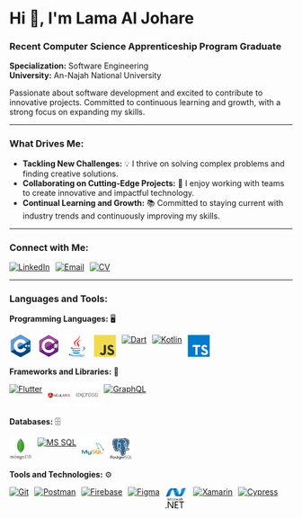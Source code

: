 # Hi 👋, I'm Lama Al Johare

### Recent Computer Science Apprenticeship Program Graduate
**Specialization:** Software Engineering  
**University:** An-Najah National University

Passionate about software development and excited to contribute to innovative projects. Committed to continuous learning and growth, with a strong focus on expanding my skills.

---

### What Drives Me:
- **Tackling New Challenges:** 💡 I thrive on solving complex problems and finding creative solutions.
- **Collaborating on Cutting-Edge Projects:** 🤝 I enjoy working with teams to create innovative and impactful technology.
- **Continual Learning and Growth:** 📚 Committed to staying current with industry trends and continuously improving my skills.

---

### Connect with Me:
<div style="display: flex; gap: 10px; align-items: center;">
  <a href="https://linkedin.com/in/lma-al-johare" target="_blank" rel="noopener noreferrer">
    <img src="https://raw.githubusercontent.com/rahuldkjain/github-profile-readme-generator/master/src/images/icons/Social/linked-in-alt.svg" alt="LinkedIn" width="30" height="30"/>
  </a>
  <a href="mailto:lmaaljohare@gmail.com">
    <img src="https://www.telegraph.co.uk/content/dam/technology/2015/12/11/gmail-envelope_trans_NvBQzQNjv4BqqVzuuqpFlyLIwiB6NTmJwfSVWeZ_vEN7c6bHu2jJnT8.jpg?imwidth=680" alt="Email" width="30" height="30"/>
  </a>
  <a href="https://docs.google.com/document/d/1kiJuWvkAvET5Xrr7zYhI4P44RJ_DvPLgaf8kfnESo2k/edit?usp=sharing">
    <img src="https://upload.wikimedia.org/wikipedia/commons/a/a4/Google_Drive_Logo.png" alt="CV" width="30" height="30"/>
  </a>
</div>

---

### Languages and Tools:

**Programming Languages:** 🖥️  
<div style="display: flex; flex-wrap: wrap; gap: 10px;">
  <a href="https://www.cplusplus.com/" target="_blank" rel="noopener noreferrer">
    <img src="https://raw.githubusercontent.com/devicons/devicon/master/icons/cplusplus/cplusplus-original.svg" alt="C++" width="40" height="40"/>
  </a>
  <a href="https://www.w3schools.com/cs/" target="_blank" rel="noopener noreferrer">
    <img src="https://raw.githubusercontent.com/devicons/devicon/master/icons/csharp/csharp-original.svg" alt="C#" width="40" height="40"/>
  </a>
  <a href="https://www.java.com" target="_blank" rel="noopener noreferrer">
    <img src="https://raw.githubusercontent.com/devicons/devicon/master/icons/java/java-original.svg" alt="Java" width="40" height="40"/>
  </a>
  <a href="https://developer.mozilla.org/en-US/docs/Web/JavaScript" target="_blank" rel="noopener noreferrer">
    <img src="https://raw.githubusercontent.com/devicons/devicon/master/icons/javascript/javascript-original.svg" alt="JavaScript" width="40" height="40"/>
  </a>
  <a href="https://dart.dev" target="_blank" rel="noopener noreferrer">
    <img src="https://www.vectorlogo.zone/logos/dartlang/dartlang-icon.svg" alt="Dart" width="40" height="40"/>
  </a>
  <a href="https://kotlinlang.org" target="_blank" rel="noopener noreferrer">
    <img src="https://www.vectorlogo.zone/logos/kotlinlang/kotlinlang-icon.svg" alt="Kotlin" width="40" height="40"/>
  </a>
  <a href="https://www.typescriptlang.org/" target="_blank" rel="noopener noreferrer">
    <img src="https://raw.githubusercontent.com/devicons/devicon/master/icons/typescript/typescript-original.svg" alt="TypeScript" width="40" height="40"/>
  </a>
</div>

**Frameworks and Libraries:** 🔧  
<div style="display: flex; flex-wrap: wrap; gap: 10px;">
  <a href="https://flutter.dev" target="_blank" rel="noopener noreferrer">
    <img src="https://www.vectorlogo.zone/logos/flutterio/flutterio-icon.svg" alt="Flutter" width="40" height="40"/>
  </a>
  <a href="https://angular.io" target="_blank" rel="noopener noreferrer">
    <img src="https://raw.githubusercontent.com/devicons/devicon/master/icons/angularjs/angularjs-original-wordmark.svg" alt="AngularJS" width="40" height="40"/>
  </a>
  <a href="https://expressjs.com" target="_blank" rel="noopener noreferrer">
    <img src="https://raw.githubusercontent.com/devicons/devicon/master/icons/express/express-original-wordmark.svg" alt="Express" width="40" height="40"/>
  </a>
  <a href="https://graphql.org" target="_blank" rel="noopener noreferrer">
    <img src="https://www.vectorlogo.zone/logos/graphql/graphql-icon.svg" alt="GraphQL" width="40" height="40"/>
  </a>
</div>

**Databases:** 🗄️  
<div style="display: flex; flex-wrap: wrap; gap: 10px;">
  <a href="https://www.mongodb.com/" target="_blank" rel="noopener noreferrer">
    <img src="https://raw.githubusercontent.com/devicons/devicon/master/icons/mongodb/mongodb-original-wordmark.svg" alt="MongoDB" width="40" height="40"/>
  </a>
  <a href="https://www.microsoft.com/en-us/sql-server" target="_blank" rel="noopener noreferrer">
    <img src="https://www.svgrepo.com/show/303229/microsoft-sql-server-logo.svg" alt="MS SQL" width="40" height="40"/>
  </a>
  <a href="https://www.mysql.com/" target="_blank" rel="noopener noreferrer">
    <img src="https://raw.githubusercontent.com/devicons/devicon/master/icons/mysql/mysql-original-wordmark.svg" alt="MySQL" width="40" height="40"/>
  </a>
  <a href="https://www.postgresql.org" target="_blank" rel="noopener noreferrer">
    <img src="https://raw.githubusercontent.com/devicons/devicon/master/icons/postgresql/postgresql-original-wordmark.svg" alt="PostgreSQL" width="40" height="40"/>
  </a>
</div>

**Tools and Technologies:** ⚙️  
<div style="display: flex; flex-wrap: wrap; gap: 10px;">
  <a href="https://git-scm.com/" target="_blank" rel="noopener noreferrer">
    <img src="https://www.vectorlogo.zone/logos/git-scm/git-scm-icon.svg" alt="Git" width="40" height="40"/>
  </a>
  <a href="https://www.postman.com" target="_blank" rel="noopener noreferrer">
    <img src="https://www.vectorlogo.zone/logos/getpostman/getpostman-icon.svg" alt="Postman" width="40" height="40"/>
  </a>
  <a href="https://firebase.google.com/" target="_blank" rel="noopener noreferrer">
    <img src="https://www.vectorlogo.zone/logos/firebase/firebase-icon.svg" alt="Firebase" width="40" height="40"/>
  </a>
  <a href="https://www.figma.com/" target="_blank" rel="noopener noreferrer">
    <img src="https://www.vectorlogo.zone/logos/figma/figma-icon.svg" alt="Figma" width="40" height="40"/>
  </a>
  <a href="https://dotnet.microsoft.com/" target="_blank" rel="noopener noreferrer">
    <img src="https://raw.githubusercontent.com/devicons/devicon/master/icons/dot-net/dot-net-original-wordmark.svg" alt="DotNet" width="40" height="40"/>
  </a>
  <a href="https://dotnet.microsoft.com/apps/xamarin" target="_blank" rel="noopener noreferrer">
    <img src="https://raw.githubusercontent.com/detain/svg-logos/780f25886640cef088af994181646db2f6b1a3f8/svg/xamarin.svg" alt="Xamarin" width="40" height="40"/>
  </a>
  <a href="https://www.cypress.io" target="_blank" rel="noopener noreferrer">
    <img src="https://raw.githubusercontent.com/simple-icons/simple-icons/6e46ec1fc23b60c8fd0d2f2ff46db82e16dbd75f/icons/cypress.svg" alt="Cypress" width="40" height="40"/>
  </a>
</div>
